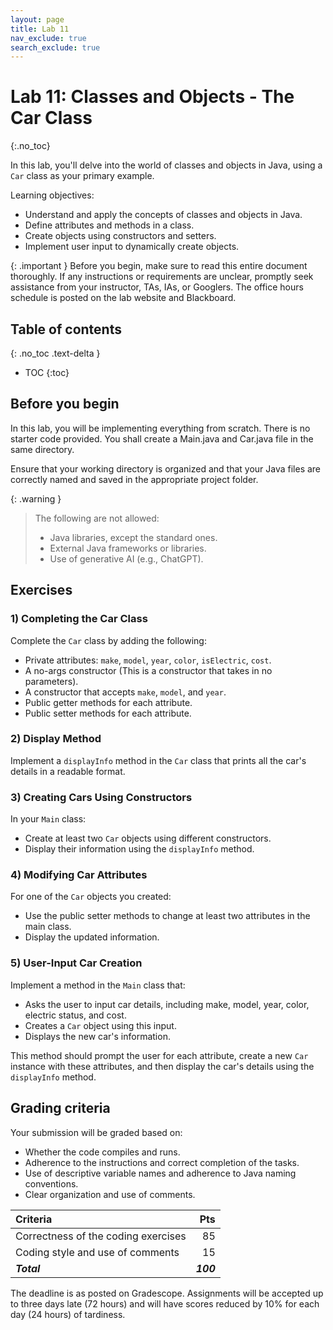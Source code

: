 ```yaml
---
layout: page
title: Lab 11
nav_exclude: true
search_exclude: true
---
```


# Lab 11: Classes and Objects - The Car Class
{:.no_toc}

In this lab, you'll delve into the world of classes and objects in Java, using a `Car` class as your primary example.

Learning objectives:
- Understand and apply the concepts of classes and objects in Java.
- Define attributes and methods in a class.
- Create objects using constructors and setters.
- Implement user input to dynamically create objects.

{: .important }
Before you begin, make sure to read this entire document thoroughly. If any instructions or requirements are unclear, promptly seek assistance from your instructor, TAs, IAs, or Googlers. The office hours schedule is posted on the lab website and Blackboard.

## Table of contents
{: .no_toc .text-delta }

- TOC
{:toc}

## Before you begin

In this lab, you will be implementing everything from scratch. There is no starter code provided. You shall create a Main.java and Car.java file in the same directory.

Ensure that your working directory is organized and that your Java files are correctly named and saved in the appropriate project folder.

{: .warning }
> The following are not allowed:
> - Java libraries, except the standard ones.
> - External Java frameworks or libraries.
> - Use of generative AI (e.g., ChatGPT).

## Exercises

### 1) Completing the Car Class
Complete the `Car` class by adding the following:
- Private attributes: `make`, `model`, `year`, `color`, `isElectric`, `cost`.
- A no-args constructor (This is a constructor that takes in no parameters).
- A constructor that accepts `make`, `model`, and `year`.
- Public getter methods for each attribute.
- Public setter methods for each attribute.

### 2) Display Method
Implement a `displayInfo` method in the `Car` class that prints all the car's details in a readable format.

### 3) Creating Cars Using Constructors
In your `Main` class:
- Create at least two `Car` objects using different constructors.
- Display their information using the `displayInfo` method.

### 4) Modifying Car Attributes
For one of the `Car` objects you created:
- Use the public setter methods to change at least two attributes in the main class.
- Display the updated information.

### 5) User-Input Car Creation
Implement a method in the `Main` class that:
- Asks the user to input car details, including make, model, year, color, electric status, and cost.
- Creates a `Car` object using this input.
- Displays the new car's information.

This method should prompt the user for each attribute, create a new `Car` instance with these attributes, and then display the car's details using the `displayInfo` method.


## Grading criteria

Your submission will be graded based on:
- Whether the code compiles and runs.
- Adherence to the instructions and correct completion of the tasks.
- Use of descriptive variable names and adherence to Java naming conventions.
- Clear organization and use of comments.

| **Criteria**                             |   **Pts** |
|:-----------------------------------------|----------:|
| Correctness of the coding exercises      |        85 |
| Coding style and use of comments         |        15 |
| **_Total_**                              | **_100_** |

The deadline is as posted on Gradescope. Assignments will be accepted up to three days late (72 hours) and will have scores reduced by 10% for each day (24 hours) of tardiness.

